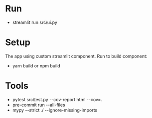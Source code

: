 # Run
- streamlit run src\ui.py

# Setup
The app using custom streamlit component.
Run to build component:
- yarn build or npm build

# Tools
- pytest src\test.py --cov-report html --cov=.
- pre-commit run --all-files
- mypy --strict ./ --ignore-missing-imports
